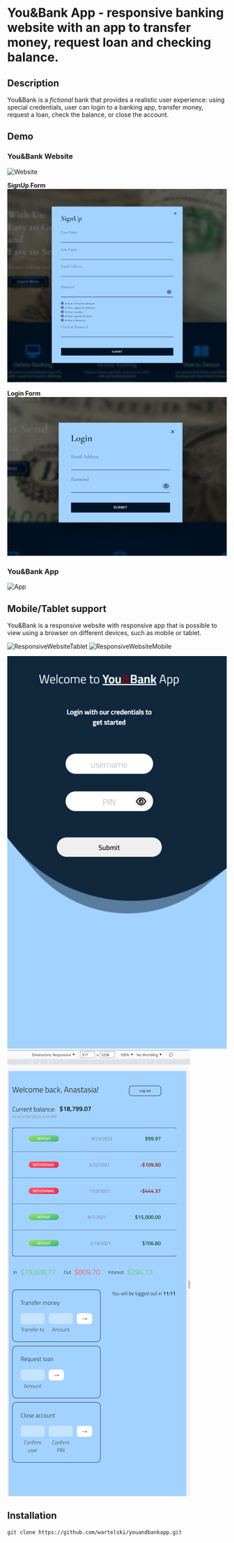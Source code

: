 # You&Bank App - responsive banking website with an app to transfer money, request loan and checking balance.

## Description

You&Bank is a *fictional* bank that provides a realistic user experience: using special credentials, user can login to a banking app, transfer money, request a loan, check the balance, or close the account. 

## Demo

### You&Bank Website
![Website](https://github.com/wartelski/youandbankapp/blob/main/Demo/WebsiteDemo.gif)

**SignUp Form**
![SignUp Form](https://github.com/wartelski/youandbankapp/blob/main/Demo/DemoSignUpForm.png)

**Login Form**
![Login Form](https://github.com/wartelski/youandbankapp/blob/main/Demo/DemoLoginForm.png)

### You&Bank App
![App](https://github.com/wartelski/youandbankapp/blob/main/Demo/AppDemo.gif)

## Mobile/Tablet support
You&Bank is a responsive website with responsive app that is possible to view using a browser on different devices, such as mobile or tablet.

![ResponsiveWebsiteTablet](https://github.com/wartelski/youandbankapp/blob/main/Demo/WebsiteDemoTabletSize.gif)
![ResponsiveWebsiteMobile](https://github.com/wartelski/youandbankapp/blob/main/Demo/WebsiteDemoMobileSize.gif)

![ResponsiveApp](https://github.com/wartelski/youandbankapp/blob/main/Demo/AppHomeDemoMobileSize.png)
![ResponsiveApp](https://github.com/wartelski/youandbankapp/blob/main/Demo/DemoAppMobileSize.png)

## Installation

```
git clone https://github.com/wartelski/youandbankapp.git
```
